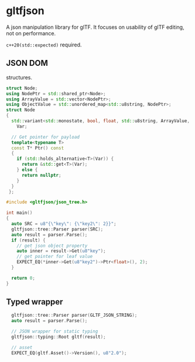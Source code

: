# gltfjson

A json manipulation library for glTF.
It focuses on usability of glTF editing, not on performance.

`c++20(std::expected)` required.

## JSON DOM

structures.

```c++
struct Node;
using NodePtr = std::shared_ptr<Node>;
using ArrayValue = std::vector<NodePtr>;
using ObjectValue = std::unordered_map<std::u8string, NodePtr>;
struct Node
{
  std::variant<std::monostate, bool, float, std::u8string, ArrayValue, ObjectValue>
    Var;

  // Get pointer for payload
  template<typename T>
  const T* Ptr() const
  {
    if (std::holds_alternative<T>(Var)) {
      return &std::get<T>(Var);
    } else {
      return nullptr;
    }
  }
 };
```

```c++
#include <gltfjson/json_tree.h>

int main()
{
  auto SRC = u8"{\"key\": {\"key2\": 2}}";
  gltfjson::tree::Parser parser(SRC);
  auto result = parser.Parse();
  if (result) {
    // get json object property
    auto inner = result->Get(u8"key");
    // get pointer for leaf value
    EXPECT_EQ(*inner->Get(u8"key2")->Ptr<float>(), 2);
  }

  return 0;
}
```

## Typed wrapper

```c++
  gltfjson::tree::Parser parser(GLTF_JSON_STRING);
  auto result = parser.Parse();

  // JSON wrapper for static typing
  gltfjson::typing::Root gltf(result);

  // asset
  EXPECT_EQ(gltf.Asset()->Version(), u8"2.0");
```
